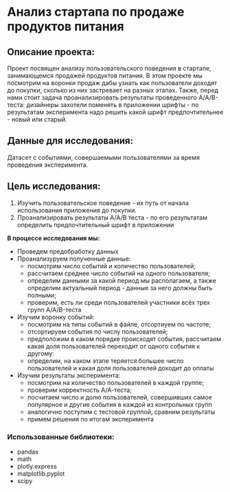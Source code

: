 # Анализ стартапа по продаже продуктов питания
## Описание проекта:
Проект посвящен анализу пользовательского поведения в стартапе, занимающемся продажей продуктов питания. В этом проекте мы посмотрим на воронки продаж дабы узнать как пользователи доходят до покупки, сколько из них застревает на разных этапах.
Также, перед нами стоит задача проанализировать результаты проведенного A/A/В-теста: дизайнеры захотели поменять в приложении шрифты - по результатам эксперимента надо решить какой шрифт предпочтительнее - новый или старый.

## Данные для исследования:
Датасет с событиями, совершаемыми пользователями за время проведения эксперимента.
## Цель исследования:  
1. Изучить пользовательское поведение - их путь от начала использования приложения до покупки.
2. Проанализировать результаты A/A/B теста - по его результатам определить предпочтительный шрифт в приложении

**В процессе исследования мы:**
- Проведем предобработку данных
- Проанализуруем полученные данные:
  - посмотрим число событий и количество пользователей;
  - рассчитаем среднее число событий на одного пользователя;
  - определим данными за какой период мы располагаем, а также определим актуальный период - данные за него должны быть полными;
  - проверим, есть ли среди пользователей участники всёх трех групп A/A/B-теста
- Изучим воронку событий:
  - посмотрим на типы событий в файле, отсортиуем по частоте;
  - отсортируем события по числу пользователей;
  - предположим в каком порядке происходят события, рассчитаем какая доля пользователей переходит от одного события к другому:
  - определим, на каком этапе теряется большее число пользователей и какая доля пользователей доходит до оплаты
- Изучим результаты эксперимента:
  - посмотрим на количество пользователей в каждой группе;
  - проверим корректность А/А-теста;
  - посчитаем число и долю пользователей, совершивших самое популярное и другие события в каждой из контрольных групп
  - аналогично поступим с тестовой группой, сравним результаты
  - примем решения по итогам эксперимента
### Использованные библиотеки:
- pandas
- math
- plotly.express
- matplotlib.pyplot 
- scipy
